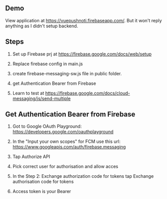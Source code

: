 ## Demo


View application at https://vuepushnoti.firebaseapp.com/. But it won't reply anything as I didn't setup backend.

## Steps


1. Set up Firebase prj at https://firebase.google.com/docs/web/setup 

2. Replace firebase config in main.js

3. create firebase-messaging-sw.js file in public folder.

4. get Authentication Bearer from Firebase

5. Learn to test at https://firebase.google.com/docs/cloud-messaging/js/send-multiple


## Get Authentication Bearer from Firebase

1. Got to Google OAuth Playground: https://developers.google.com/oauthplayground

2. In the "Input your own scopes" for FCM use this url: https://www.googleapis.com/auth/firebase.messaging

3. Tap Authorize API

4. Pick correct user for authorisation and allow acces

5. In the Step 2: Exchange authorization code for tokens tap Exchange authorisation code for tokens

6. Access token is your Bearer